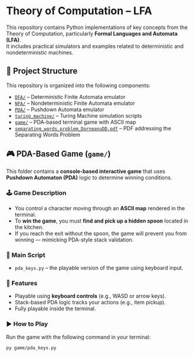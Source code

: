 # Theory of Computation – LFA

This repository contains Python implementations of key concepts from the Theory of Computation, particularly **Formal Languages and Automata (LFA)**.  
It includes practical simulators and examples related to deterministic and nondeterministic machines.

## 📁 Project Structure

This repository is organized into the following components:

- [`DFA/`](https://github.com/dianadd03/Theory-of-computation-LFA-/tree/main/DFA) – Deterministic Finite Automata emulator
- [`NFA/`](https://github.com/dianadd03/Theory-of-computation-LFA-/tree/main/NFA) – Nondeterministic Finite Automata emulator
- [`PDA/`](https://github.com/dianadd03/Theory-of-computation-LFA-/tree/main/PDA) – Pushdown Automata emulator
- [`turing_machine/`](https://github.com/dianadd03/Theory-of-computation-LFA-/tree/main/turing_machine) – Turing Machine simulation scripts
- [`game/`](https://github.com/dianadd03/Theory-of-computation-LFA-/tree/main/game) – PDA-based terminal game with ASCII map
- [`separating_words_problem_DorneanuDD.pdf`](https://github.com/dianadd03/Theory-of-computation-LFA-/blob/main/separating_words_problem_DorneanuDD.pdf) – PDF addressing the Separating Words Problem

## 🎮 PDA-Based Game (`game/`)

This folder contains a **console-based interactive game** that uses **Pushdown Automaton (PDA)** logic to determine winning conditions.

### 🕹 Game Description
- You control a character moving through an **ASCII map** rendered in the terminal.
- To **win the game**, you must **find and pick up a hidden spoon** located in the kitchen.
- If you reach the exit without the spoon, the game will prevent you from winning — mimicking PDA-style stack validation.

### 📄 Main Script
- `pda_keys.py` – the playable version of the game using keyboard input.

### 🧩 Features
- Playable using **keyboard controls** (e.g., WASD or arrow keys).
- Stack-based PDA logic tracks your actions (e.g., item pickup).
- Fully playable inside the terminal.

### ▶️ How to Play
Run the game with the following command in your terminal:
```bash
py game/pda_keys.py
